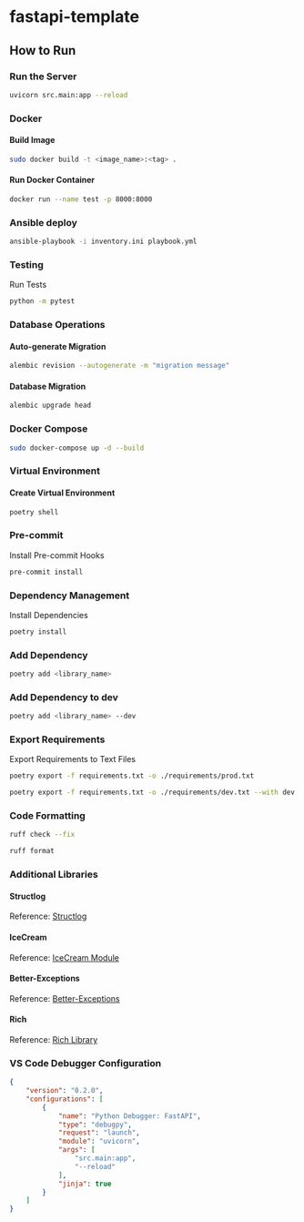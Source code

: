# fastapi-template

## How to Run

### Run the Server

```bash
uvicorn src.main:app --reload
```

### Docker

#### Build Image

```bash
sudo docker build -t <image_name>:<tag> .
```

#### Run Docker Container

```bash
docker run --name test -p 8000:8000
```

### Ansible deploy 
```bash
ansible-playbook -i inventory.ini playbook.yml
```

### Testing

Run Tests

```bash
python -m pytest
```

### Database Operations

#### Auto-generate Migration

```bash
alembic revision --autogenerate -m "migration message"
```

#### Database Migration

```bash
alembic upgrade head
```

### Docker Compose

```bash
sudo docker-compose up -d --build
```

### Virtual Environment

#### Create Virtual Environment

```bash
poetry shell
```

### Pre-commit

Install Pre-commit Hooks

```bash
pre-commit install
```

### Dependency Management

Install Dependencies

```bash
poetry install
```

### Add Dependency
```bash
poetry add <library_name>
```

### Add Dependency to dev
```bash
poetry add <library_name> --dev
```

### Export Requirements

Export Requirements to Text Files

```bash
poetry export -f requirements.txt -o ./requirements/prod.txt
```

```bash
poetry export -f requirements.txt -o ./requirements/dev.txt --with dev
```

### Code Formatting

```bash
ruff check --fix

ruff format
```

### Additional Libraries

#### Structlog

Reference: [Structlog](https://myapollo.com.tw/blog/python-structlog/)

#### IceCream

Reference: [IceCream Module](https://myapollo.com.tw/blog/python-module-icecream/)

#### Better-Exceptions

Reference: [Better-Exceptions](https://myapollo.com.tw/blog/python-better-exceptions/)

#### Rich

Reference: [Rich Library](https://github.com/Textualize/rich)

### VS Code Debugger Configuration

```json
{
    "version": "0.2.0",
    "configurations": [
        {
            "name": "Python Debugger: FastAPI",
            "type": "debugpy",
            "request": "launch",
            "module": "uvicorn",
            "args": [
                "src.main:app",
                "--reload"
            ],
            "jinja": true
        }
    ]
}
```